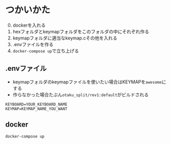 # つかいかた

0. dockerを入れる
1. hexフォルダとkeymapフォルダをこのフォルダの中にそれぞれ作る
2. keymapフォルダに適当なkeymap.cその他を入れる
3. .envファイルを作る
4. `docker-compose up`で立ち上げる

## .envファイル

* keymapフォルダのkeymapファイルを使いたい場合はKEYMAPを`awesome`にする
* 作らなかった場合たぶん`otaku_split/rev1:default`がビルドされる

```
KEYBOARD=YOUR_KEYBOARD_NAME
KEYMAP=KEYMAP_NAME_YOU_WANT
```

## docker

```
docker-compose up
```